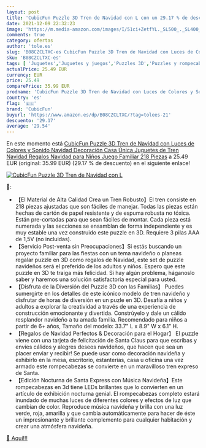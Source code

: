 ```yaml
---
layout: post
title: 'CubicFun Puzzle 3D Tren de Navidad con L con un 29.17 % de descuento'
date: 2021-12-09 22:32:23
image: 'https://m.media-amazon.com/images/I/51ci+ZetfYL._SL500_._SL400_.jpg'
comments: true
category: ofertas
author: 'tole.es'
slug: 'B08CZCLTXC-es CubicFun Puzzle 3D Tren de Navidad con Luces de Colores y...'
sku: 'B08CZCLTXC-es'
tags: [ 'Juguetes','Juguetes y juegos','Puzzles 3D','Puzzles y rompecabezas','Trenes de juguete','Vehículos de juguete para niños','cubicfun','navidad', ]
actualPrice: 25.49 EUR
currency: EUR
price: 25.49
comparePrice: 35.99 EUR
prodname: 'CubicFun Puzzle 3D Tren de Navidad con Luces de Colores y Sonido Navidad Decoración Casa Única Juguetes de Tren Navidad Regalos Navidad para Niños Juego Familiar  218 Piezas'
country: 'es'
flag: '🇪🇸'
brand: 'CubicFun'
buyurl: 'https://www.amazon.es/dp/B08CZCLTXC/?tag=tolees-21'
descuento: '29.17'
average: '29.54'
---
```


En este momento está [CubicFun Puzzle 3D Tren de Navidad con Luces de Colores y Sonido Navidad Decoración Casa Única Juguetes de Tren Navidad Regalos Navidad para Niños Juego Familiar  218 Piezas](https://www.amazon.es/dp/B08CZCLTXC/?tag=tolees-21) a 25.49 EUR (original: 35.99 EUR) (29.17 %  de descuento) en el siguiente enlace!

[![CubicFun Puzzle 3D Tren de Navidad con L](https://m.media-amazon.com/images/I/51ci+ZetfYL._SL500_._SL400_.jpg)](https://www.amazon.es/dp/B08CZCLTXC/?tag=tolees-21)

🔎:

- 【El Material de Alta Calidad Crea un Tren Robusto】El tren consiste en 218 piezas ajustadas que son fáciles de manejar. Todas las piezas están hechas de cartón de papel resistente y de espuma robusta no tóxica. Están pre-cortadas para que sean fáciles de montar. Cada pieza está numerada y las secciones se ensamblan de forma independiente y es muy estable una vez construido este puzzle en 3D. Requiere 3 pilas AAA de 1,5V (no incluidas).
- 【Servicio Post-venta sin Preocupaciones】Si estás buscando un proyecto familiar para las fiestas con un tema navideño o planeas regalar puzzle en 3D como regalos de Navidad, este set de puzzle navideños será el preferido de los adultos y niños. Espero que este puzzle en 3D te traiga más felicidad. Si hay algún problema, háganoslo saber y haremos una solución satisfactoria especial para usted.
- 【Disfruta de la Diversión del Puzzle 3D con las Familias】 Puedes sumergirte en los detalles de este icónico modelo de tren navideño y disfrutar de horas de diversión en un puzle en 3D. Desafía a niños y adultos a explorar la creatividad a través de una experiencia de construcción emocionante y divertida. Constrúyelo y dale un cálido resplandor navideño a tu amada familia. Recomendado para niños a partir de 6+ años, Tamaño del modelo: 33.7" L x 8.9" W x 6.1" H.
- 【Regalos de Navidad Perfectos & Decoración para el Hogar】 El puzzle viene con una tarjeta de felicitación de Santa Claus para que escribas y envíes cálidos y alegres deseos navideños, que hacen que sea un placer enviar y recibir! Se puede usar como decoración navideña y exhibirlo en la mesa, escritorio, estanterías, casa u oficina una vez armado este rompecabezas se convierte en un maravilloso tren expreso de Santa.
- 【Edición Nocturna de Santa Express con Música Navideña】Este rompecabezas en 3d tiene LEDs brillantes que lo convierten en un artículo de exhibición nocturna genial. El rompecabezas completo estará inundado de muchas luces de diferentes colores y efectos de luz que cambian de color. Reproduce música navideña y brilla con una luz verde, roja, amarilla y que cambia automáticamente para hacer de éste un impresionante y brillante complemento para cualquier habitación y crear una atmósfera navideña.

[🛒 Aquí!!!](https://www.amazon.es/dp/B08CZCLTXC/?tag=tolees-21)
